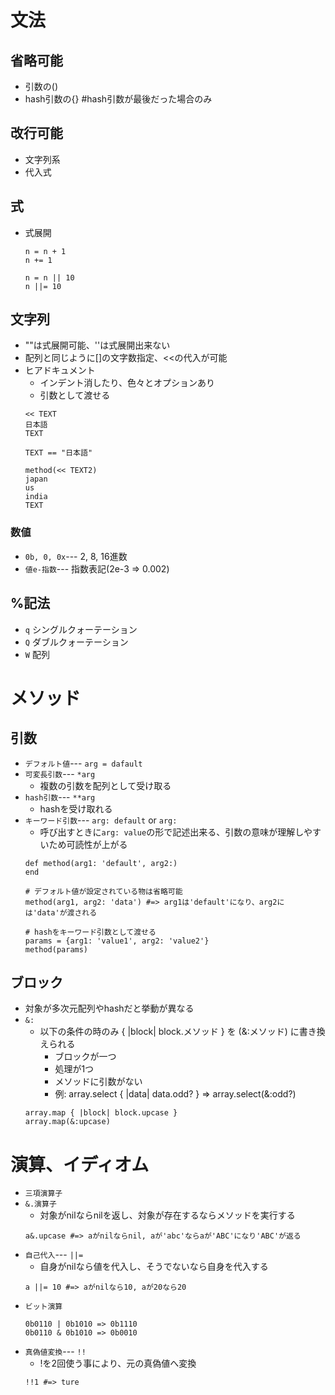 # 文法
## 省略可能
- 引数の()
- hash引数の{} #hash引数が最後だった場合のみ

## 改行可能
- 文字列系
- 代入式

## 式
- 式展開
  ```
  n = n + 1
  n += 1

  n = n || 10
  n ||= 10
  ```

## 文字列
- ""は式展開可能、''は式展開出来ない
- 配列と同じように[]の文字数指定、<<の代入が可能
- ヒアドキュメント
  - インデント消したり、色々とオプションあり
  - 引数として渡せる
  ```
  << TEXT
  日本語
  TEXT

  TEXT == "日本語"

  method(<< TEXT2)
  japan
  us
  india
  TEXT
  ```

### 数値
- `0b, 0, 0x`--- 2, 8, 16進数
- `値e-指数`--- 指数表記(2e-3 => 0.002)

## %記法
- `q` シングルクォーテーション
- `Q` ダブルクォーテーション
- `W` 配列

# メソッド
## 引数
- `デフォルト値`--- `arg = dafault`
- `可変長引数`--- `*arg`
  - 複数の引数を配列として受け取る
- `hash引数`--- `**arg`
  - hashを受け取れる
- `キーワード引数`--- `arg: default` or `arg:`
  - 呼び出すときに`arg: value`の形で記述出来る、引数の意味が理解しやすいため可読性が上がる
  ```
  def method(arg1: 'default', arg2:)
  end

  # デフォルト値が設定されている物は省略可能
  method(arg1, arg2: 'data') #=> arg1は'default'になり、arg2には'data'が渡される

  # hashをキーワード引数として渡せる
  params = {arg1: 'value1', arg2: 'value2'}
  method(params)
  ```

## ブロック
- 対象が多次元配列やhashだと挙動が異なる
- `&:`
  - 以下の条件の時のみ { |block| block.メソッド } を (&:メソッド) に書き換えられる
    - ブロックが一つ
    - 処理が1つ
    - メソッドに引数がない
    - 例: array.select { |data| data.odd? } => array.select(&:odd?)
  ```
  array.map { |block| block.upcase }
  array.map(&:upcase)
  ```

# 演算、イディオム
- `三項演算子`
- `&.演算子`
  - 対象がnilならnilを返し、対象が存在するならメソッドを実行する
  ```
  a&.upcase #=> aがnilならnil, aが'abc'ならaが'ABC'になり'ABC'が返る
  ```
- `自己代入`--- `||=`
  - 自身がnilなら値を代入し、そうでないなら自身を代入する
  ```
  a ||= 10 #=> aがnilなら10, aが20なら20
  ```
- `ビット演算`
  ```
  0b0110 | 0b1010 => 0b1110
  0b0110 & 0b1010 => 0b0010
  ```
- `真偽値変換`--- `!!`
  - !を2回使う事により、元の真偽値へ変換
  ```
  !!1 #=> ture
  ```
